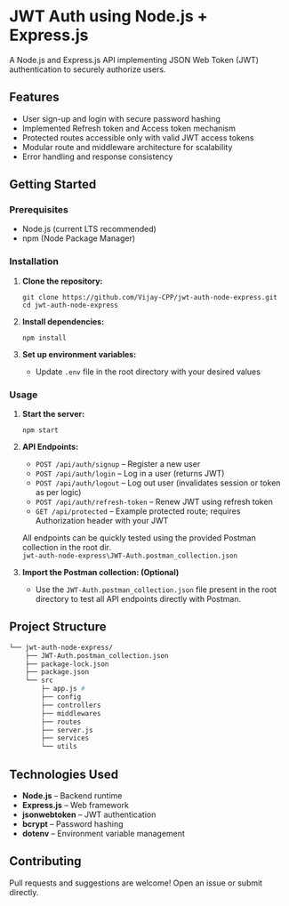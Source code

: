 # JWT Auth using Node.js + Express.js

A Node.js and Express.js API implementing JSON Web Token (JWT) authentication to securely authorize users.

## Features

- User sign-up and login with secure password hashing
- Implemented Refresh token and Access token mechanism
- Protected routes accessible only with valid JWT access tokens
- Modular route and middleware architecture for scalability
- Error handling and response consistency

## Getting Started

### Prerequisites

- Node.js (current LTS recommended)
- npm (Node Package Manager)

### Installation

1. **Clone the repository:**
    ```
    git clone https://github.com/Vijay-CPP/jwt-auth-node-express.git
    cd jwt-auth-node-express
    ```

2. **Install dependencies:**
    ```
    npm install
    ```

3. **Set up environment variables:**
    - Update `.env` file in the root directory with your desired values

### Usage

1. **Start the server:**
    ```
    npm start
    ```

2. **API Endpoints:**
    - `POST /api/auth/signup` – Register a new user
    - `POST /api/auth/login` – Log in a user (returns JWT)
    - `POST /api/auth/logout` – Log out user (invalidates session or token as per logic)
    - `POST /api/auth/refresh-token` – Renew JWT using refresh token
    - `GET /api/protected` – Example protected route; requires Authorization header with your JWT

    All endpoints can be quickly tested using the provided Postman collection in the root dir.    
   `jwt-auth-node-express\JWT-Auth.postman_collection.json`

3. **Import the Postman collection: (Optional)**
    - Use the `JWT-Auth.postman_collection.json` file present in the root directory to test all API endpoints directly with Postman.

## Project Structure
```sh
└── jwt-auth-node-express/
    ├── JWT-Auth.postman_collection.json
    ├── package-lock.json
    ├── package.json
    └── src
        ├─ app.js # 
        ├── config
        ├── controllers
        ├── middlewares
        ├── routes
        ├── server.js
        ├── services
        └── utils
```

## Technologies Used

- **Node.js** – Backend runtime
- **Express.js** – Web framework
- **jsonwebtoken** – JWT authentication
- **bcrypt** – Password hashing
- **dotenv** – Environment variable management

## Contributing

Pull requests and suggestions are welcome! Open an issue or submit directly.

